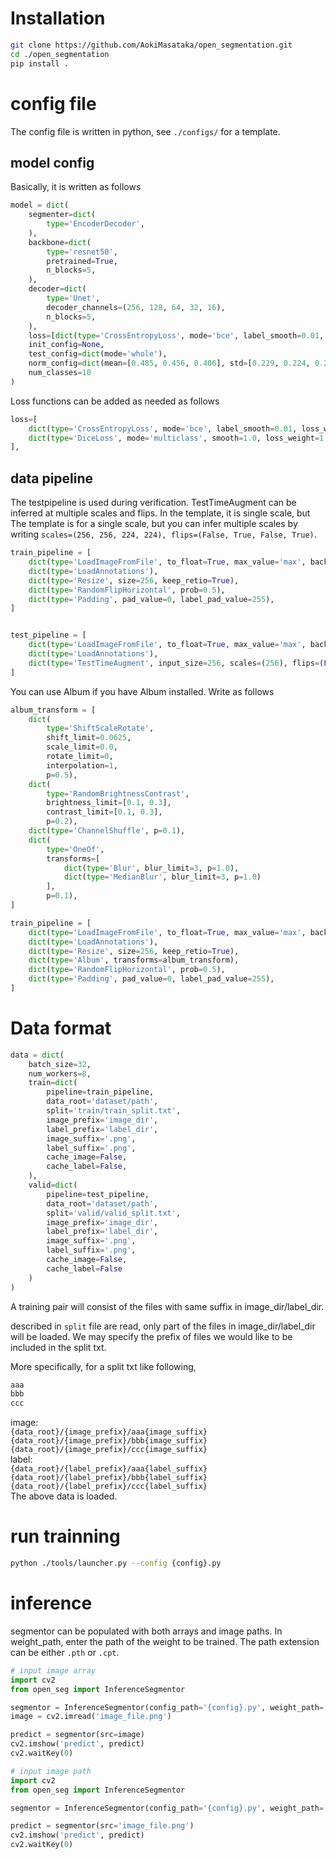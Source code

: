 # Installation
```bash
git clone https://github.com/AokiMasataka/open_segmentation.git
cd ./open_segmentation
pip install .
```

# config file

The config file is written in python, see `./configs/` for a template.

## model config

Basically, it is written as follows

```python
model = dict(
    segmenter=dict(
        type='EncoderDecoder',
    ),
    backbone=dict(
        type='resnet50',
        pretrained=True,
        n_blocks=5,
    ),
    decoder=dict(
        type='Unet',
        decoder_channels=(256, 128, 64, 32, 16),
        n_blocks=5,
    ),
    loss=[dict(type='CrossEntropyLoss', mode='bce', label_smooth=0.01, loss_weight=1.0)],
    init_config=None,
    test_config=dict(mode='whole'),
    norm_config=dict(mean=[0.485, 0.456, 0.406], std=[0.229, 0.224, 0.225]),
    num_classes=10
)
```

Loss functions can be added as needed as follows

```python
loss=[
    dict(type='CrossEntropyLoss', mode='bce', label_smooth=0.01, loss_weight=1.0),
    dict(type='DiceLoss', mode='multiclass', smooth=1.0, loss_weight=1.0)    
],
```

## data pipeline
The testpipeline is used during verification.
TestTimeAugment can be inferred at multiple scales and flips. In the template, it is single scale, but
The template is for a single scale, but you can infer multiple scales by writing
`scales=(256, 256, 224, 224), flips=(False, True, False, True)`.

```python
train_pipeline = [
    dict(type='LoadImageFromFile', to_float=True, max_value='max', backend='cv2'),
    dict(type='LoadAnnotations'),
    dict(type='Resize', size=256, keep_retio=True),
    dict(type='RandomFlipHorizontal', prob=0.5),
    dict(type='Padding', pad_value=0, label_pad_value=255),
]


test_pipeline = [
    dict(type='LoadImageFromFile', to_float=True, max_value='max', backend='cv2'),
    dict(type='LoadAnnotations'),
    dict(type='TestTimeAugment', input_size=256, scales=(256), flips=(False), keep_retio=True)
]
```

You can use Album if you have Album installed. Write as follows

```python
album_transform = [
    dict(
        type='ShiftScaleRotate',
        shift_limit=0.0625,
        scale_limit=0.0,
        rotate_limit=0,
        interpolation=1,
        p=0.5),
    dict(
        type='RandomBrightnessContrast',
        brightness_limit=[0.1, 0.3],
        contrast_limit=[0.1, 0.3],
        p=0.2),
    dict(type='ChannelShuffle', p=0.1),
    dict(
        type='OneOf',
        transforms=[
            dict(type='Blur', blur_limit=3, p=1.0),
            dict(type='MedianBlur', blur_limit=3, p=1.0)
        ],
        p=0.1),
]

train_pipeline = [
    dict(type='LoadImageFromFile', to_float=True, max_value='max', backend='cv2'),
    dict(type='LoadAnnotations'),
    dict(type='Resize', size=256, keep_retio=True),
    dict(type='Album', transforms=album_transform),
    dict(type='RandomFlipHorizontal', prob=0.5),
    dict(type='Padding', pad_value=0, label_pad_value=255),
]
```

# Data format

```python
data = dict(
    batch_size=32,
    num_workers=8,
    train=dict(
        pipeline=train_pipeline,
        data_root='dataset/path',
        split='train/train_split.txt',
        image_prefix='image_dir',
        label_prefix='label_dir',
        image_suffix='.png',
        label_suffix='.png',
        cache_image=False,
        cache_label=False,
    ),
    valid=dict(
        pipeline=test_pipeline,
        data_root='dataset/path',
        split='valid/valid_split.txt',
        image_prefix='image_dir',
        label_prefix='label_dir',
        image_suffix='.png',
        label_suffix='.png',
        cache_image=False,
        cache_label=False
    )
)
```

A training pair will consist of the files with same suffix in image_dir/label_dir.

described in `split` file are read, only part of the files in image_dir/label_dir will be loaded. We may specify the prefix of files we would like to be included in the split txt.

More specifically, for a split txt like following,

```txt
aaa
bbb
ccc
```

image:<br>
`{data_root}/{image_prefix}/aaa{image_suffix}`<br>
`{data_root}/{image_prefix}/bbb{image_suffix}`<br>
`{data_root}/{image_prefix}/ccc{image_suffix}`<br>
label:<br>
`{data_root}/{label_prefix}/aaa{label_suffix}`<br>
`{data_root}/{label_prefix}/bbb{label_suffix}`<br>
`{data_root}/{label_prefix}/ccc{label_suffix}`<br>
The above data is loaded.



# run trainning
```sh
python ./tools/launcher.py --config {config}.py
```

# inference

segmentor can be populated with both arrays and image paths.
In weight_path, enter the path of the weight to be trained. The path extension can be either `.pth` or `.cpt`.

```python
# input image array
import cv2
from open_seg import InferenceSegmentor

segmentor = InferenceSegmentor(config_path='{config}.py', weight_path='{weight}.pth')
image = cv2.imread('image_file.png')

predict = segmentor(src=image)
cv2.imshow('predict', predict)
cv2.waitKey(0)
```

```python
# input image path
import cv2
from open_seg import InferenceSegmentor

segmentor = InferenceSegmentor(config_path='{config}.py', weight_path='{weight}.pth')

predict = segmentor(src='image_file.png')
cv2.imshow('predict', predict)
cv2.waitKey(0)
```